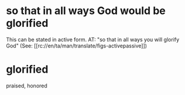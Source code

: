 # so that in all ways God would be glorified

This can be stated in active form. AT: "so that in all ways you will glorify God" (See: [[rc://en/ta/man/translate/figs-activepassive]])

# glorified

praised, honored

